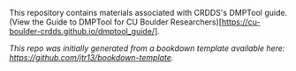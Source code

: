 This repository contains materials associated with CRDDS's DMPTool guide. (View the Guide to DMPTool for CU Boulder Researchers)[https://cu-boulder-crdds.github.io/dmptool_guide/].

*This repo was initially generated from a bookdown template available here: https://github.com/jtr13/bookdown-template.*



